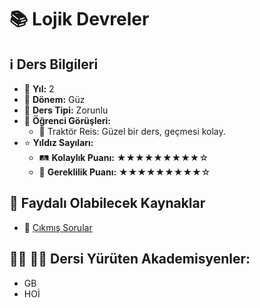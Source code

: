 # 📚 Lojik Devreler

## ℹ️ Ders Bilgileri

- 📅 **Yıl:** 2
- 📆 **Dönem:** Güz
- 🏫 **Ders Tipi:** Zorunlu
- 💬 **Öğrenci Görüşleri:**
  - 👤 Traktör Reis: Güzel bir ders, geçmesi kolay.
- ⭐ **Yıldız Sayıları:**
  - 🛤️ **Kolaylık Puanı:** ★★★★★★★★★☆
  - 🔑 **Gereklilik Puanı:** ★★★★★★★★★☆


## 📖 Faydalı Olabilecek Kaynaklar

- 📄 [Çıkmış Sorular](https://drive.google.com/drive/folders/1LI_Bo7kWqI2krHTw0noUFl9crfZSlrZh)

## 👨‍🏫 👩‍🏫 Dersi Yürüten Akademisyenler:
- GB
- HOİ
